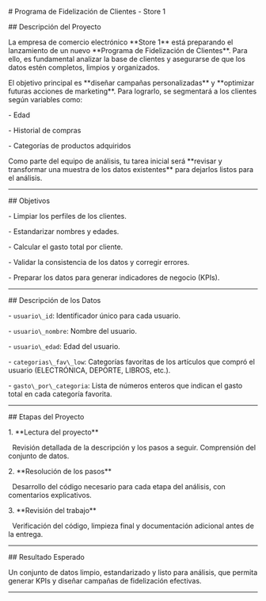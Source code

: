 \# Programa de Fidelización de Clientes - Store 1



\##  Descripción del Proyecto



La empresa de comercio electrónico \*\*Store 1\*\* está preparando el lanzamiento de un nuevo \*\*Programa de Fidelización de Clientes\*\*. Para ello, es fundamental analizar la base de clientes y asegurarse de que los datos estén completos, limpios y organizados.



El objetivo principal es \*\*diseñar campañas personalizadas\*\* y \*\*optimizar futuras acciones de marketing\*\*. Para lograrlo, se segmentará a los clientes según variables como:



\- Edad

\- Historial de compras

\- Categorías de productos adquiridos



Como parte del equipo de análisis, tu tarea inicial será \*\*revisar y transformar una muestra de los datos existentes\*\* para dejarlos listos para el análisis.



---



\##  Objetivos



\- Limpiar los perfiles de los clientes.

\- Estandarizar nombres y edades.

\- Calcular el gasto total por cliente.

\- Validar la consistencia de los datos y corregir errores.

\- Preparar los datos para generar indicadores de negocio (KPIs).



---



\##  Descripción de los Datos

\- `usuario\_id`: Identificador único para cada usuario.

\- `usuario\_nombre`: Nombre del usuario.

\- `usuario\_edad`: Edad del usuario.

\- `categorias\_fav\_low`: Categorías favoritas de los artículos que compró el usuario (ELECTRÓNICA, DEPORTE, LIBROS, etc.).

\- `gasto\_por\_categoria`: Lista de números enteros que indican el gasto total en cada categoría favorita.



---



\##  Etapas del Proyecto



1\. \*\*Lectura del proyecto\*\*  

&nbsp;  Revisión detallada de la descripción y los pasos a seguir. Comprensión del conjunto de datos.



2\. \*\*Resolución de los pasos\*\*  

&nbsp;  Desarrollo del código necesario para cada etapa del análisis, con comentarios explicativos.



3\. \*\*Revisión del trabajo\*\*  

&nbsp;  Verificación del código, limpieza final y documentación adicional antes de la entrega.



---



\##  Resultado Esperado



Un conjunto de datos limpio, estandarizado y listo para análisis, que permita generar KPIs y diseñar campañas de fidelización efectivas.



---





